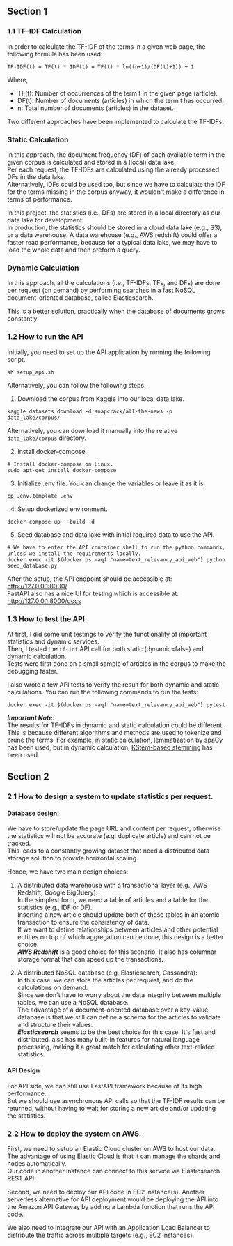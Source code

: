 ## Section 1

### 1.1 TF-IDF Calculation
In order to calculate the TF-IDF of the terms in a given web page, the following formula has been used:
```
TF-IDF(t) = TF(t) * IDF(t) = TF(t) * ln((n+1)/(DF(t)+1)) + 1
```
Where,

- TF(t): Number of occurrences of the term t in the given page (article).
- DF(t): Number of documents (articles) in which the term t has occurred.
- n: Total number of documents (articles) in the dataset.

Two different approaches have been implemented to calculate the TF-IDFs:    
### Static Calculation    
In this approach, the document frequency (DF) of each available term in the given corpus is calculated and stored in a (local) data lake.   
Per each request, the TF-IDFs are calculated using the already processed DFs in the data lake.      
Alternatively, IDFs could be used too, but since we have to calculate the IDF for the terms missing in the corpus anyway, it wouldn't make a difference in terms of performance.   

In this project, the statistics (i.e., DFs) are stored in a local directory as our data lake for development.   
In production, the statistics should be stored in a cloud data lake (e.g., S3), or a data warehouse.
A data warehouse (e.g., AWS redshift) could offer a faster read performance, because for a typical data lake, we may have to load the whole data and then preform a query.

### Dynamic Calculation
In this approach, all the calculations (i.e., TF-IDFs, TFs, and DFs) are done per request (on demand) by performing searches 
in a fast NoSQL document-oriented database, called Elasticsearch.    

This is a better solution, practically when the database of documents grows constantly.     

### 1.2 How to run the API
Initially, you need to set up the API application by running the following script.      
```shell
sh setup_api.sh
```

Alternatively, you can follow the following steps.
1. Download the corpus from Kaggle into our local data lake. 
```shell
kaggle datasets download -d snapcrack/all-the-news -p data_lake/corpus/
```
Alternatively, you can download it manually into the relative `data_lake/corpus` directory.


2. Install docker-compose.
```shell
# Install docker-compose on Linux.
sudo apt-get install docker-compose
```

3. Initialize .env file. You can change the variables or leave it as it is.
```shell
cp .env.template .env
```
4. Setup dockerized environment.
```shell
docker-compose up --build -d
```

5. Seed database and data lake with initial required data to use the API.
```shell
# We have to enter the API container shell to run the python commands, unless we install the requirements locally.
docker exec -it $(docker ps -aqf "name=text_relevancy_api_web") python seed_database.py
```

After the setup, the API endpoint should be accessible at: http://127.0.0.1:8000/   
FastAPI also has a nice UI for testing which is accessible at: http://127.0.0.1:8000/docs   

### 1.3 How to test the API.
At first, I did some unit testings to verify the functionality of important statistics and dynamic services.    
Then, I tested the `tf-idf` API call for both static (dynamic=false) and dynamic calculation.    
Tests were first done on a small sample of articles in the corpus to make the debugging faster.

I also wrote a few API tests to verify the result for both dynamic and static calculations.
You can run the following commands to run the tests:
```shell
docker exec -it $(docker ps -aqf "name=text_relevancy_api_web") pytest
```

***Important Note***:     
The results for TF-IDFs in dynamic and static calculation could be different.   
This is because different algorithms and methods are used to tokenize and prune the terms.
For example, in static calculation, lemmatization by spaCy has been used,
but in dynamic calculation, [KStem-based stemming](https://ciir.cs.umass.edu/pubfiles/ir-35.pdf) has been used.

## Section 2

### 2.1 How to design a system to update statistics per request.
#### Database design:    
We have to store/update the page URL and content per request, otherwise the statistics will not be accurate (e.g. duplicate article) and can not be tracked.     
This leads to a constantly growing dataset that need a distributed data storage solution to provide horizontal scaling.

Hence, we have two main design choices:   
1) A distributed data warehouse with a transactional layer (e.g., AWS Redshift, Google BigQuery).   
   In the simplest form, we need a table of articles and a table for the statistics (e.g., IDF or DF).      
   Inserting a new article should update both of these tables in an atomic transaction to ensure the consistency of data.   
   If we want to define relationships between articles and other potential entities on top of which aggregation can be done, this design is a better choice.     
   ***AWS Redshift*** is a good choice for this scenario. It also has columnar storage format that can speed up the transactions.         

2) A distributed NoSQL database (e.g, Elasticsearch, Cassandra):   
   In this case, we can store the articles per request, and do the calculations on demand.  
   Since we don't have to worry about the data integrity between multiple tables, we can use a NoSQL database.    
   The advantage of a document-oriented database over a key-value database is that we still can define a schema for the articles to validate and structure their values.    
   ***Elasticsearch*** seems to be the best choice for this case. It's fast and distributed, also has many built-in features for natural language processing, making it a great match for calculating other text-related statistics.    

#### API Design
For API side, we can still use FastAPI framework because of its high performance.  
But we should use asynchronous API calls so that the TF-IDF results can be returned, 
without having to wait for storing a new article and/or updating the statistics. 

### 2.2 How to deploy the system on AWS.
First, we need to setup an Elastic Cloud cluster on AWS to host our data.    
The advantage of using Elastic Cloud is that it can manage the shards and nodes automatically.   
Our code in another instance can connect to this service via Elasticsearch REST API.     

Second, we need to deploy our API code in EC2 instance(s). 
Another serverless alternative for API deployment would be deploying the API into the Amazon API Gateway by adding a Lambda function that runs the API code.

We also need to integrate our API with an Application Load Balancer to distribute the traffic across multiple targets (e.g., EC2 instances).
